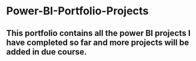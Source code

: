 # Power-BI-Portfolio-Projects
## This portfolio contains all the power BI projects I have completed so far and more projects will be added in due course.

